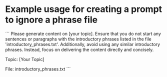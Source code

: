 # Example usage for creating a prompt to ignore a phrase file

´´´
Please generate content on [your topic]. Ensure that you do not start any sentences or paragraphs with the introductory phrases listed in the file 'introductory_phrases.txt'. Additionally, avoid using any similar introductory phrases. Instead, focus on delivering the content directly and concisely.

Topic: [Your Topic]

File: introductory_phrases.txt
´´´